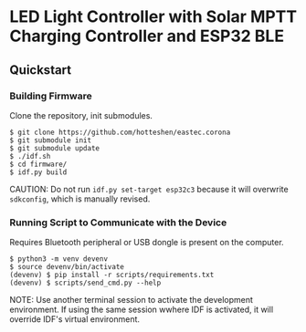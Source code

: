 # LED Light Controller with Solar MPTT Charging Controller and ESP32 BLE

## Quickstart

### Building Firmware

Clone the repository, init submodules.

```
$ git clone https://github.com/hotteshen/eastec.corona
$ git submodule init
$ git submodule update
$ ./idf.sh
$ cd firmware/
$ idf.py build
```

CAUTION: Do not run `idf.py set-target esp32c3` because it will overwrite `sdkconfig`, which is manually revised.

### Running Script to Communicate with the Device

Requires Bluetooth peripheral or USB dongle is present on the computer.

```
$ python3 -m venv devenv
$ source devenv/bin/activate
(devenv) $ pip install -r scripts/requirements.txt
(devenv) $ scripts/send_cmd.py --help
```

NOTE: Use another terminal session to activate the development environment. If using the same session wwhere IDF is activated, it will override IDF's virtual environment.
